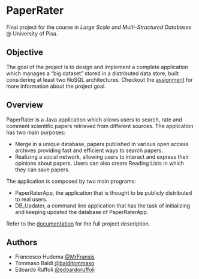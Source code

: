 # PaperRater
Final project for the course in 
_Large Scale and Multi-Structured Databases_ @ University of Pisa.

## Objective 
The goal of the project is to design and implement a complete application which manages a “big dataset”
stored in a distributed data store, built considering at least two NoSQL architectures. Checkout the [assignment](assignment.pdf) 
for more information about the project goal.

## Overview
PaperRater is a Java application which allows users to search, rate and comment
scientific papers retrieved from different sources. The application has two main
purposes:
- Merge in a unique database, papers published in various open access archives
providing fast and efficient ways to search papers.
- Realizing a social network, allowing users to interact and express their opinions
about papers. Users can also create Reading Lists in which they can save
papers.

The application is composed by two main programs:
- PaperRaterApp, the application that is thought to be publicly distributed to real
users.
- DB_Updater, a command line application that has the task of initializing and
keeping updated the database of PaperRaterApp.

Refer to the [documentation](documentation.pdf) for the full project description.

## Authors
- Francesco Hudema [@MrFransis](https://github.com/mrfransis)
- Tommaso Baldi [@balditommaso](https://github.com/balditommaso)
- Edoardo Ruffoli [@edoardoruffoli](https://github.com/edoardoruffoli)
